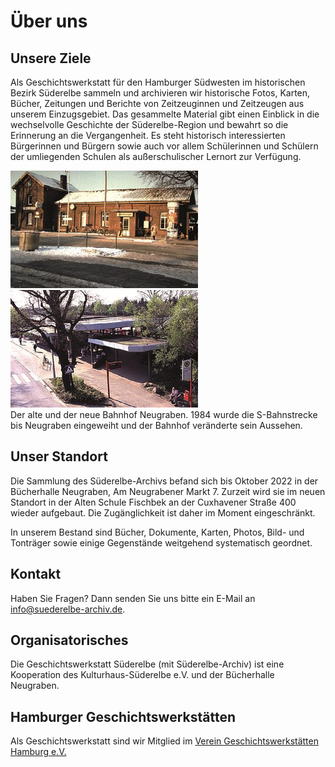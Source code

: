# Über uns

## Unsere Ziele

Als Geschichtswerkstatt für den Hamburger Südwesten im historischen Bezirk Süderelbe sammeln und archivieren wir historische Fotos, Karten, Bücher, Zeitungen und Berichte von Zeitzeuginnen und Zeitzeugen aus unserem Einzugsgebiet. Das gesammelte Material gibt einen Einblick in die wechselvolle Geschichte der Süderelbe-Region und bewahrt so die Erinnerung an die Vergangenheit. Es steht historisch interessierten Bürgerinnen und Bürgern sowie auch vor allem Schülerinnen und Schülern der umliegenden Schulen als außerschulischer Lernort zur Verfügung.

![](/img/Bahnhof_Ngr_alt.png)
![](/img/Bahnhof_Ngr_neu.png)  
Der alte und der neue Bahnhof Neugraben. 1984 wurde die S-Bahnstrecke
bis Neugraben eingeweiht und der Bahnhof veränderte sein Aussehen.


## Unser Standort

Die Sammlung des Süderelbe-Archivs befand sich bis Oktober 2022 in der Bücherhalle Neugraben, Am Neugrabener Markt 7.
Zurzeit wird sie im neuen Standort in der Alten Schule Fischbek an der Cuxhavener Straße 400 wieder aufgebaut. Die Zugänglichkeit ist daher im Moment eingeschränkt.

In unserem Bestand sind Bücher, Dokumente, Karten, Photos, Bild- und Tonträger sowie einige Gegenstände weitgehend systematisch geordnet.


## Kontakt

Haben Sie Fragen? Dann senden Sie uns bitte ein E-Mail an [info@suederelbe-archiv.de](mailto:info@suederelbe-archiv.de).

## Organisatorisches

Die Geschichtswerkstatt Süderelbe (mit Süderelbe-Archiv) ist eine Kooperation des Kulturhaus-Süderelbe e.V. und der Bücherhalle Neugraben.

## Hamburger Geschichtswerkstätten

Als Geschichtswerkstatt sind wir Mitglied im [Verein Geschichtswerkstätten Hamburg e.V.](https://www.geschichtswerkstaetten-hamburg.de/)

